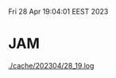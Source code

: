 Fri 28 Apr 19:04:01 EEST 2023
# JAM
<a href='./cache/202304/28_19.log'>./cache/202304/28_19.log</a>
